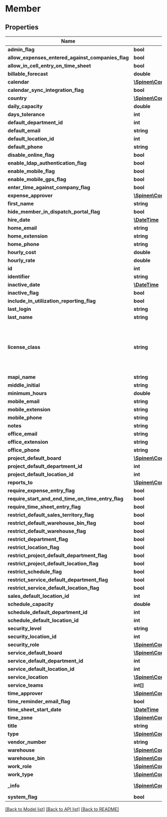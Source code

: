 # Member

## Properties
Name | Type | Description | Notes
------------ | ------------- | ------------- | -------------
**admin_flag** | **bool** |  | [optional] 
**allow_expenses_entered_against_companies_flag** | **bool** |  | [optional] 
**allow_in_cell_entry_on_time_sheet** | **bool** |  | [optional] 
**billable_forecast** | **double** |  | [optional] 
**calendar** | [**\Spinen\ConnectWise\Clients\System\Spinen\ConnectWise\Clients\System\Model\CalendarReference**](CalendarReference.md) |  | [optional] 
**calendar_sync_integration_flag** | **bool** |  | [optional] 
**country** | [**\Spinen\ConnectWise\Clients\System\Spinen\ConnectWise\Clients\System\Model\CountryReference**](CountryReference.md) |  | [optional] 
**daily_capacity** | **double** |  | [optional] 
**days_tolerance** | **int** |  | [optional] 
**default_department_id** | **int** |  | 
**default_email** | **string** |  | 
**default_location_id** | **int** |  | 
**default_phone** | **string** |  | 
**disable_online_flag** | **bool** |  | [optional] 
**enable_ldap_authentication_flag** | **bool** |  | [optional] 
**enable_mobile_flag** | **bool** |  | [optional] 
**enable_mobile_gps_flag** | **bool** |  | [optional] 
**enter_time_against_company_flag** | **bool** |  | [optional] 
**expense_approver** | [**\Spinen\ConnectWise\Clients\System\Spinen\ConnectWise\Clients\System\Model\MemberReference**](MemberReference.md) |  | 
**first_name** | **string** |  | 
**hide_member_in_dispatch_portal_flag** | **bool** |  | [optional] 
**hire_date** | [**\DateTime**](\DateTime.md) |  | 
**home_email** | **string** |  | [optional] 
**home_extension** | **string** |  | [optional] 
**home_phone** | **string** |  | [optional] 
**hourly_cost** | **double** |  | [optional] 
**hourly_rate** | **double** |  | [optional] 
**id** | **int** |  | [optional] 
**identifier** | **string** |  | 
**inactive_date** | [**\DateTime**](\DateTime.md) |  | [optional] 
**inactive_flag** | **bool** |  | [optional] 
**include_in_utilization_reporting_flag** | **bool** |  | [optional] 
**last_login** | **string** |  | [optional] 
**last_name** | **string** |  | 
**license_class** | **string** | F &#x3D; Regular Member, A &#x3D; API Member, C &#x3D; StreamlineIT Member, X &#x3D; Subcontractor Member | 
**mapi_name** | **string** |  | [optional] 
**middle_initial** | **string** |  | [optional] 
**minimum_hours** | **double** |  | [optional] 
**mobile_email** | **string** |  | [optional] 
**mobile_extension** | **string** |  | [optional] 
**mobile_phone** | **string** |  | [optional] 
**notes** | **string** |  | [optional] 
**office_email** | **string** |  | [optional] 
**office_extension** | **string** |  | [optional] 
**office_phone** | **string** |  | [optional] 
**project_default_board** | [**\Spinen\ConnectWise\Clients\System\Spinen\ConnectWise\Clients\System\Model\ProjectBoardReference**](ProjectBoardReference.md) |  | [optional] 
**project_default_department_id** | **int** |  | [optional] 
**project_default_location_id** | **int** |  | [optional] 
**reports_to** | [**\Spinen\ConnectWise\Clients\System\Spinen\ConnectWise\Clients\System\Model\MemberReference**](MemberReference.md) |  | [optional] 
**require_expense_entry_flag** | **bool** |  | [optional] 
**require_start_and_end_time_on_time_entry_flag** | **bool** |  | [optional] 
**require_time_sheet_entry_flag** | **bool** |  | [optional] 
**restrict_default_sales_territory_flag** | **bool** |  | [optional] 
**restrict_default_warehouse_bin_flag** | **bool** |  | [optional] 
**restrict_default_warehouse_flag** | **bool** |  | [optional] 
**restrict_department_flag** | **bool** |  | [optional] 
**restrict_location_flag** | **bool** |  | [optional] 
**restrict_project_default_department_flag** | **bool** |  | [optional] 
**restrict_project_default_location_flag** | **bool** |  | [optional] 
**restrict_schedule_flag** | **bool** |  | [optional] 
**restrict_service_default_department_flag** | **bool** |  | [optional] 
**restrict_service_default_location_flag** | **bool** |  | [optional] 
**sales_default_location_id** | **int** |  | 
**schedule_capacity** | **double** |  | [optional] 
**schedule_default_department_id** | **int** |  | [optional] 
**schedule_default_location_id** | **int** |  | [optional] 
**security_level** | **string** |  | [optional] 
**security_location_id** | **int** |  | [optional] 
**security_role** | [**\Spinen\ConnectWise\Clients\System\Spinen\ConnectWise\Clients\System\Model\SecurityRoleReference**](SecurityRoleReference.md) |  | [optional] 
**service_default_board** | [**\Spinen\ConnectWise\Clients\System\Spinen\ConnectWise\Clients\System\Model\BoardReference**](BoardReference.md) |  | [optional] 
**service_default_department_id** | **int** |  | [optional] 
**service_default_location_id** | **int** |  | [optional] 
**service_location** | [**\Spinen\ConnectWise\Clients\System\Spinen\ConnectWise\Clients\System\Model\ServiceLocationReference**](ServiceLocationReference.md) |  | [optional] 
**service_teams** | **int[]** |  | [optional] 
**time_approver** | [**\Spinen\ConnectWise\Clients\System\Spinen\ConnectWise\Clients\System\Model\MemberReference**](MemberReference.md) |  | 
**time_reminder_email_flag** | **bool** |  | [optional] 
**time_sheet_start_date** | [**\DateTime**](\DateTime.md) |  | [optional] 
**time_zone** | [**\Spinen\ConnectWise\Clients\System\Spinen\ConnectWise\Clients\System\Model\TimeZoneReference**](TimeZoneReference.md) |  | 
**title** | **string** |  | [optional] 
**type** | [**\Spinen\ConnectWise\Clients\System\Spinen\ConnectWise\Clients\System\Model\MemberTypeReference**](MemberTypeReference.md) |  | [optional] 
**vendor_number** | **string** |  | [optional] 
**warehouse** | [**\Spinen\ConnectWise\Clients\System\Spinen\ConnectWise\Clients\System\Model\WarehouseReference**](WarehouseReference.md) |  | [optional] 
**warehouse_bin** | [**\Spinen\ConnectWise\Clients\System\Spinen\ConnectWise\Clients\System\Model\WarehouseBinReference**](WarehouseBinReference.md) |  | [optional] 
**work_role** | [**\Spinen\ConnectWise\Clients\System\Spinen\ConnectWise\Clients\System\Model\WorkRoleReference**](WorkRoleReference.md) |  | 
**work_type** | [**\Spinen\ConnectWise\Clients\System\Spinen\ConnectWise\Clients\System\Model\WorkTypeReference**](WorkTypeReference.md) |  | [optional] 
**_info** | [**\Spinen\ConnectWise\Clients\System\Spinen\ConnectWise\Clients\System\Model\Metadata**](Metadata.md) | Metadata of the entity | [optional] 
**system_flag** | **bool** |  | [optional] 

[[Back to Model list]](../README.md#documentation-for-models) [[Back to API list]](../README.md#documentation-for-api-endpoints) [[Back to README]](../README.md)


